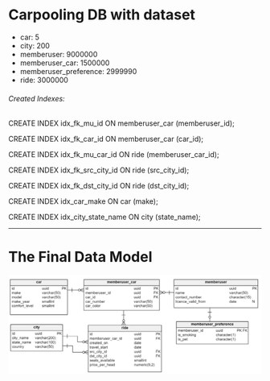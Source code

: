 # Carpooling DB with dataset
- car: 5
- city: 200
- memberuser: 9000000
- memberuser\_car: 1500000
- memberuser\_preference: 2999990
- ride: 3000000

###### Created Indexes:

CREATE INDEX idx\_fk\_mu\_id ON memberuser\_car (memberuser\_id);

CREATE INDEX idx\_fk\_car\_id ON memberuser\_car (car\_id);

CREATE INDEX idx\_fk\_mu\_car\_id ON ride (memberuser\_car\_id);

CREATE INDEX idx\_fk\_src\_city\_id ON ride (src\_city\_id);

CREATE INDEX idx\_fk\_dst\_city\_id ON ride (dst\_city\_id);

CREATE INDEX idx\_car\_make ON car (make);

CREATE INDEX idx\_city\_state\_name ON city (state\_name);

---

# The Final Data Model
![erd model](model.png)
